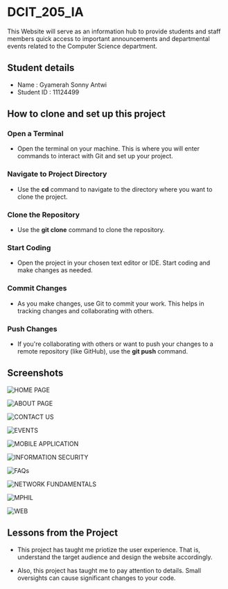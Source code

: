 # DCIT_205_IA

This Website will serve as an information hub to provide students and staff members quick access to important announcements and departmental events related to the Computer Science department.

## Student details
+ Name : Gyamerah Sonny Antwi
+ Student ID : 11124499

## How to clone and set up this project
### Open a Terminal
+ Open the terminal on your machine. This is where you will enter commands to interact with Git and set up your project.

### Navigate to Project Directory
+ Use the __cd__ command to navigate to the directory where you want to clone the project.

### Clone the Repository
+ Use the __git clone__ command to clone the repository.

### Start Coding
+ Open the project in your chosen text editor or IDE. Start coding and make changes as needed.

### Commit Changes
+ As you make changes, use Git to commit your work. This helps in tracking changes and collaborating with others.

### Push Changes
+ If you're collaborating with others or want to push your changes to a remote repository (like GitHub), use the __git push__ command.

## Screenshots

![HOME PAGE](/DCIT_205_IA/Screenshots/Home-Page.png)

![ABOUT PAGE](/DCIT_205_IA/Screenshots/About-Page.png)

![CONTACT US](/DCIT_205_IA/Screenshots/Contact-Us.png)

![EVENTS](/DCIT_205_IA/Screenshots/Events.png)

![MOBILE APPLICATION](/DCIT_205_IA/Screenshots/Mobile-Applications.png)

![INFORMATION SECURITY](/DCIT_205_IA/Screenshots/Information-Security.png)

![FAQs](/DCIT_205_IA/Screenshots/127-0-0-1-5500-DCIT_205_IA-FAQs-faqs-html.png)

![NETWORK FUNDAMENTALS](/DCIT_205_IA/Screenshots/Network-Fundamentals.png)

![MPHIL](/DCIT_205_IA/Screenshots/Mphil.png)

![WEB](/DCIT_205_IA/Screenshots/Web.png)



## Lessons from the Project
+ This project has taught me priotize the user experience. That is, understand the target audience and design the website accordingly.

+ Also, this project has taught me to pay attention to details. Small oversights can cause significant changes to your code.